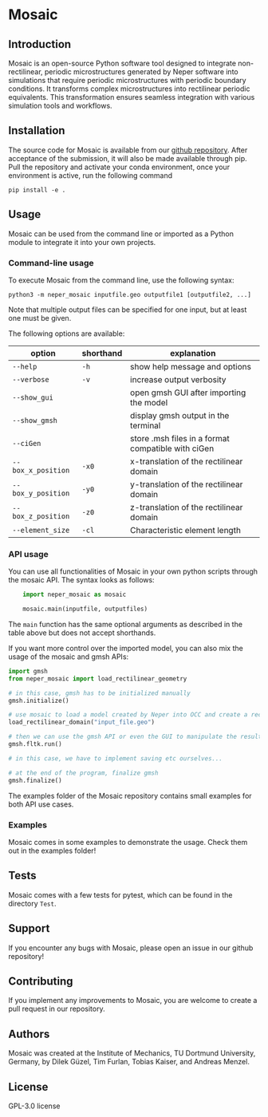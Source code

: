 # Mosaic

## Introduction

Mosaic is an open-source Python software tool designed to integrate non-rectilinear, periodic microstructures generated by Neper software into simulations that require periodic microstructures with periodic boundary conditions. It transforms complex microstructures into rectilinear periodic equivalents. This transformation ensures seamless integration with various simulation tools and workflows.


## Installation

The source code for Mosaic is available from our [github repository](https://www.github.com). After acceptance of the submission, it will also be made available through pip. Pull the repository and activate your conda environment, once your environment is active, run the following command 

    pip install -e .


## Usage

Mosaic can be used from the command line or imported as a Python module to integrate it into your own projects.

### Command-line usage

To execute Mosaic from the command line, use the following syntax:

    python3 -m neper_mosaic inputfile.geo outputfile1 [outputfile2, ...]

Note that multiple output files can be specified for one input, but at least one must be given.


The following options are available:

| option                 | shorthand  | explanation                                        |
|------------------------|------------|----------------------------------------------------|
| `--help`               | `-h`       | show help message and options                      |
| `--verbose`            | `-v`       | increase output verbosity                          |
| `--show_gui`           |            | open gmsh GUI after importing the model            |
| `--show_gmsh`          |            | display gmsh output in the terminal                |
| `--ciGen`              |            | store .msh files in a format compatible with ciGen |
| `--box_x_position`     | `-x0`      | x-translation of the rectilinear domain            |
| `--box_y_position`     | `-y0`      | y-translation of the rectilinear domain            |
| `--box_z_position`     | `-z0`      | z-translation of the rectilinear domain            |
| `--element_size`       | `-cl`      | Characteristic element length                      |


### API usage

You can use all functionalities of Mosaic in your own python scripts through the mosaic API. The syntax looks as follows:

```python
    import neper_mosaic as mosaic

    mosaic.main(inputfile, outputfiles)
```

The `main` function has the same optional arguments as described in the table above but does not accept shorthands.

If you want more control over the imported model, you can also mix the usage of the mosaic and gmsh APIs:

```python
import gmsh
from neper_mosaic import load_rectilinear_geometry

# in this case, gmsh has to be initialized manually
gmsh.initialize()

# use mosaic to load a model created by Neper into OCC and create a rectilinear version
load_rectilinear_domain("input_file.geo")

# then we can use the gmsh API or even the GUI to manipulate the result
gmsh.fltk.run()

# in this case, we have to implement saving etc ourselves...

# at the end of the program, finalize gmsh
gmsh.finalize()

```

The examples folder of the Mosaic repository contains small examples for both API use cases.

### Examples

Mosaic comes in some examples to demonstrate the usage. Check them out in the examples folder!

## Tests

Mosaic comes with a few tests for pytest, which can be found in the directory `Test`.

## Support

If you encounter any bugs with Mosaic, please open an issue in our github repository!


## Contributing

If you implement any improvements to Mosaic, you are welcome to create a pull request in our repository.

## Authors

Mosaic was created at the Institute of Mechanics, TU Dortmund University, Germany, by Dilek Güzel, Tim Furlan, Tobias Kaiser, and Andreas Menzel.

## License

GPL-3.0 license

